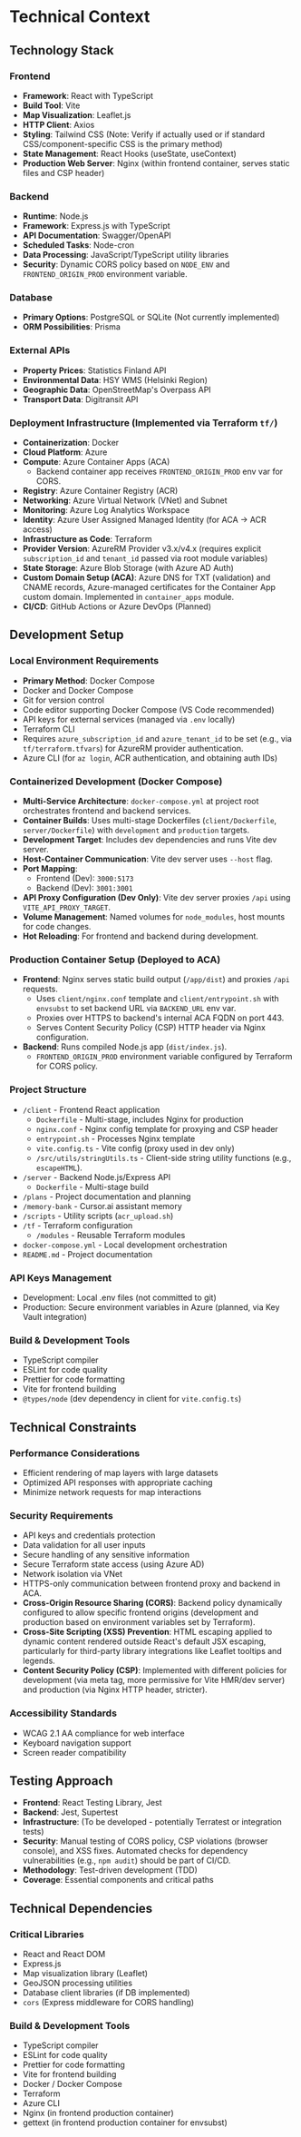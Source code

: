 # Technical Context

## Technology Stack

### Frontend
- **Framework**: React with TypeScript
- **Build Tool**: Vite
- **Map Visualization**: Leaflet.js
- **HTTP Client**: Axios
- **Styling**: Tailwind CSS (Note: Verify if actually used or if standard CSS/component-specific CSS is the primary method)
- **State Management**: React Hooks (useState, useContext)
- **Production Web Server**: Nginx (within frontend container, serves static files and CSP header)

### Backend
- **Runtime**: Node.js
- **Framework**: Express.js with TypeScript
- **API Documentation**: Swagger/OpenAPI
- **Scheduled Tasks**: Node-cron
- **Data Processing**: JavaScript/TypeScript utility libraries
- **Security**: Dynamic CORS policy based on `NODE_ENV` and `FRONTEND_ORIGIN_PROD` environment variable.

### Database
- **Primary Options**: PostgreSQL or SQLite (Not currently implemented)
- **ORM Possibilities**: Prisma

### External APIs
- **Property Prices**: Statistics Finland API
- **Environmental Data**: HSY WMS (Helsinki Region)
- **Geographic Data**: OpenStreetMap's Overpass API
- **Transport Data**: Digitransit API

### Deployment Infrastructure (Implemented via Terraform `tf/`)
- **Containerization**: Docker
- **Cloud Platform**: Azure
- **Compute**: Azure Container Apps (ACA)
  - Backend container app receives `FRONTEND_ORIGIN_PROD` env var for CORS.
- **Registry**: Azure Container Registry (ACR)
- **Networking**: Azure Virtual Network (VNet) and Subnet
- **Monitoring**: Azure Log Analytics Workspace
- **Identity**: Azure User Assigned Managed Identity (for ACA -> ACR access)
- **Infrastructure as Code**: Terraform
- **Provider Version**: AzureRM Provider v3.x/v4.x (requires explicit `subscription_id` and `tenant_id` passed via root module variables)
- **State Storage**: Azure Blob Storage (with Azure AD Auth)
- **Custom Domain Setup (ACA)**: Azure DNS for TXT (validation) and CNAME records, Azure-managed certificates for the Container App custom domain. Implemented in `container_apps` module.
- **CI/CD**: GitHub Actions or Azure DevOps (Planned)

## Development Setup

### Local Environment Requirements
- **Primary Method**: Docker Compose
- Docker and Docker Compose
- Git for version control
- Code editor supporting Docker Compose (VS Code recommended)
- API keys for external services (managed via `.env` locally)
- Terraform CLI
- Requires `azure_subscription_id` and `azure_tenant_id` to be set (e.g., via `tf/terraform.tfvars`) for AzureRM provider authentication.
- Azure CLI (for `az login`, ACR authentication, and obtaining auth IDs)

### Containerized Development (Docker Compose)
- **Multi-Service Architecture**: `docker-compose.yml` at project root orchestrates frontend and backend services.
- **Container Builds**: Uses multi-stage Dockerfiles (`client/Dockerfile`, `server/Dockerfile`) with `development` and `production` targets.
- **Development Target**: Includes dev dependencies and runs Vite dev server.
- **Host-Container Communication**: Vite dev server uses `--host` flag.
- **Port Mapping**:
  - Frontend (Dev): `3000:5173`
  - Backend (Dev): `3001:3001`
- **API Proxy Configuration (Dev Only)**: Vite dev server proxies `/api` using `VITE_API_PROXY_TARGET`.
- **Volume Management**: Named volumes for `node_modules`, host mounts for code changes.
- **Hot Reloading**: For frontend and backend during development.

### Production Container Setup (Deployed to ACA)
- **Frontend**: Nginx serves static build output (`/app/dist`) and proxies `/api` requests.
  - Uses `client/nginx.conf` template and `client/entrypoint.sh` with `envsubst` to set backend URL via `BACKEND_URL` env var.
  - Proxies over HTTPS to backend's internal ACA FQDN on port 443.
  - Serves Content Security Policy (CSP) HTTP header via Nginx configuration.
- **Backend**: Runs compiled Node.js app (`dist/index.js`).
  - `FRONTEND_ORIGIN_PROD` environment variable configured by Terraform for CORS policy.

### Project Structure
- `/client` - Frontend React application
  - `Dockerfile` - Multi-stage, includes Nginx for production
  - `nginx.conf` - Nginx config template for proxying and CSP header
  - `entrypoint.sh` - Processes Nginx template
  - `vite.config.ts` - Vite config (proxy used in dev only)
  - `/src/utils/stringUtils.ts` - Client-side string utility functions (e.g., `escapeHTML`).
- `/server` - Backend Node.js/Express API
  - `Dockerfile` - Multi-stage build
- `/plans` - Project documentation and planning
- `/memory-bank` - Cursor.ai assistant memory
- `/scripts` - Utility scripts (`acr_upload.sh`)
- `/tf` - Terraform configuration
  - `/modules` - Reusable Terraform modules
- `docker-compose.yml` - Local development orchestration
- `README.md` - Project documentation

### API Keys Management
- Development: Local .env files (not committed to git)
- Production: Secure environment variables in Azure (planned, via Key Vault integration)

### Build & Development Tools
- TypeScript compiler
- ESLint for code quality
- Prettier for code formatting
- Vite for frontend building
- `@types/node` (dev dependency in client for `vite.config.ts`)

## Technical Constraints

### Performance Considerations
- Efficient rendering of map layers with large datasets
- Optimized API responses with appropriate caching
- Minimize network requests for map interactions

### Security Requirements
- API keys and credentials protection
- Data validation for all user inputs
- Secure handling of any sensitive information
- Secure Terraform state access (using Azure AD)
- Network isolation via VNet
- HTTPS-only communication between frontend proxy and backend in ACA.
- **Cross-Origin Resource Sharing (CORS)**: Backend policy dynamically configured to allow specific frontend origins (development and production based on environment variables set by Terraform).
- **Cross-Site Scripting (XSS) Prevention**: HTML escaping applied to dynamic content rendered outside React's default JSX escaping, particularly for third-party library integrations like Leaflet tooltips and legends.
- **Content Security Policy (CSP)**: Implemented with different policies for development (via meta tag, more permissive for Vite HMR/dev server) and production (via Nginx HTTP header, stricter).

### Accessibility Standards
- WCAG 2.1 AA compliance for web interface
- Keyboard navigation support
- Screen reader compatibility

## Testing Approach

- **Frontend**: React Testing Library, Jest
- **Backend**: Jest, Supertest
- **Infrastructure**: (To be developed - potentially Terratest or integration tests)
- **Security**: Manual testing of CORS policy, CSP violations (browser console), and XSS fixes. Automated checks for dependency vulnerabilities (e.g., `npm audit`) should be part of CI/CD.
- **Methodology**: Test-driven development (TDD)
- **Coverage**: Essential components and critical paths

## Technical Dependencies

### Critical Libraries
- React and React DOM
- Express.js
- Map visualization library (Leaflet)
- GeoJSON processing utilities
- Database client libraries (if DB implemented)
- `cors` (Express middleware for CORS handling)

### Build & Development Tools
- TypeScript compiler
- ESLint for code quality
- Prettier for code formatting
- Vite for frontend building
- Docker / Docker Compose
- Terraform
- Azure CLI
- Nginx (in frontend production container)
- gettext (in frontend production container for envsubst)
